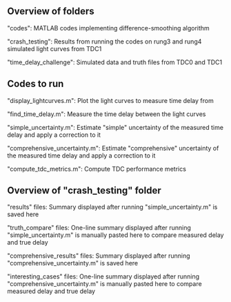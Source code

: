 Overview of folders
-------------------
"codes": MATLAB codes implementing difference-smoothing algorithm

"crash_testing": Results from running the codes on rung3 and rung4 simulated light curves from TDC1

"time_delay_challenge": Simulated data and truth files from TDC0 and TDC1

Codes to run
------------
"display_lightcurves.m": Plot the light curves to measure time delay from

"find_time_delay.m": Measure the time delay between the light curves

"simple_uncertainty.m": Estimate "simple" uncertainty of the measured time delay and apply a correction to it

"comprehensive_uncertainty.m": Estimate "comprehensive" uncertainty of the measured time delay and apply a correction to it

"compute_tdc_metrics.m": Compute TDC performance metrics

Overview of "crash_testing" folder
----------------------------------
"results" files: Summary displayed after running "simple_uncertainty.m" is saved here

"truth_compare" files: One-line summary displayed after running "simple_uncertainty.m" is manually pasted here to compare 
                       measured delay and true delay 
                       
"comprehensive_results" files: Summary displayed after running "comprehensive_uncertainty.m" is saved here

"interesting_cases" files: One-line summary displayed after running "comprehensive_uncertainty.m" is manually pasted here to 
                           compare measured delay and true delay
